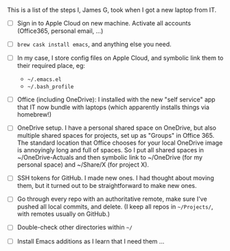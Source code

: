 This is a list of the steps I, James G, took when I got a new laptop from IT.

- [ ] Sign in to Apple Cloud on new machine. Activate all accounts (Office365, personal email, ...)

- [ ] `brew cask install emacs`, and anything else you need.

- [ ] In my case, I store config files on Apple Cloud, and symbolic link them to their required place, eg:
  * `~/.emacs.el`
  * `~/.bash_profile`

- [ ] Office (including OneDrive): I installed with the new "self service" app that IT now bundle with laptops (which apparently installs things via homebrew!)

- [ ] OneDrive setup. I have a personal shared space on OneDrive, but also multiple shared spaces for projects, set up as "Groups" in Office 365. The standard location that Office chooses for your local OneDrive image is annoyingly long and full of spaces. So I put all shared spaces in ~/OneDrive-Actuals and then symbolic link to ~/OneDrive (for my personal space) and ~/Share/X (for project X).

- [ ] SSH tokens for GitHub. I made new ones. I had thought about moving them, but it turned out to be straightforward to make new ones.

- [ ] Go through every repo with an authoritative remote, make sure I've pushed all local commits, and delete. (I keep all repos in `~/Projects/`, with remotes usually on GitHub.)

- [ ] Double-check other directories within `~/`

- [ ] Install Emacs additions as I learn that I need them ...
